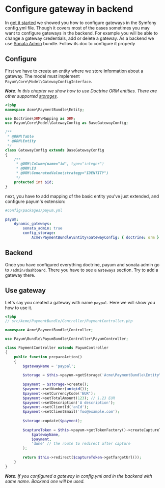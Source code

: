 # Configure gateway in backend

In [get it started](get_it_started.md) we showed you how to configure gateways in the Symfony config.yml file. 
Though it covers most of the cases sometimes you may want to configure gateways in the backend. 
For example you will be able to change a gateway credentials, add or delete a gateway.
As a backend we use [Sonata Admin](http://sonata-project.org/bundles/admin/2-3/doc/index.html) bundle. 
Follow its doc to configure it properly 
   
## Configure

First we have to create an entity where we store information about a gateway. 
The model must implement `Payum\Core\Model\GatewayConfigInterface`.

_**Note**: In this chapter we show how to use Doctrine ORM entities. There are other supported [storages](storages.md)._

```php
<?php
namespace Acme\PaymentBundle\Entity;

use Doctrine\ORM\Mapping as ORM;
use Payum\Core\Model\GatewayConfig as BaseGatewayConfig;

/**
 * @ORM\Table
 * @ORM\Entity
 */
class GatewayConfig extends BaseGatewayConfig
{
    /**
     * @ORM\Column(name="id", type="integer")
     * @ORM\Id
     * @ORM\GeneratedValue(strategy="IDENTITY")
     */
    protected int $id;
}
```

next, you have to add mapping of the basic entity you've just extended, and configure payum's extension:

```yml
#config/packages/payum.yml

payum:
    dynamic_gateways:
        sonata_admin: true
        config_storage: 
            Acme\PaymentBundle\Entity\GatewayConfig: { doctrine: orm }
```

## Backend

Once you have configured everything doctrine, payum and sonata admin go to `/admin/dashboard`. 
There you have to see a `Gateways` section. Try to add a gateway there.

## Use gateway

Let's say you created a gateway with name `paypal`. Here we will show you how to use it.

```php
<?php
// src/Acme/PaymentBundle/Controller/PaymentController.php

namespace Acme\PaymentBundle\Controller;

use Payum\Bundle\PayumBundle\Controller\PayumController;

class PaymentController extends PayumController
{
    public function prepareAction() 
    {
        $gatewayName = 'paypal';
        
        $storage = $this->payum->getStorage('Acme\PaymentBundle\Entity\Payment');
        
        $payment = $storage->create();
        $payment->setNumber(uniqid());
        $payment->setCurrencyCode('EUR');
        $payment->setTotalAmount(123); // 1.23 EUR
        $payment->setDescription('A description');
        $payment->setClientId('anId');
        $payment->setClientEmail('foo@example.com');
        
        $storage->update($payment);
        
        $captureToken = $this->payum->getTokenFactory()->createCaptureToken(
            $gatewayName, 
            $payment, 
            'done' // the route to redirect after capture
        );
        
        return $this->redirect($captureToken->getTargetUrl());    
    }
}
```

_**Note**: If you configured a gateway in config.yml and in the backend with same name. Backend one will be used._


 
 

